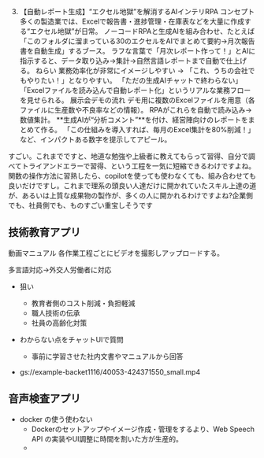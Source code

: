 3. 【自動レポート生成】“エクセル地獄”を解消するAIインテリRPA
コンセプト
多くの製造業では、Excelで報告書・進捗管理・在庫表などを大量に作成する“エクセル地獄”が日常。
ノーコードRPAと生成AIを組み合わせ、たとえば「このフォルダに溜まっている30のエクセルをAIでまとめて要約→月次報告書を自動生成」するブース。
ラフな言葉で「月次レポート作って！」とAIに指示すると、データ取り込み→集計→自然言語レポートまで自動で仕上げる。
ねらい
業務効率化が非常にイメージしやすい → 「これ、うちの会社でもやりたい！」となりやすい。
「ただの生成AIチャットで終わらない」「Excelファイルを読み込んで自動レポート化」というリアルな業務フローを見せられる。
展示会デモの流れ
デモ用に複数のExcelファイルを用意（各ファイルに生産数や不良率などの情報）。
RPAがこれらを自動で読み込み→数値集計。
**生成AIが“分析コメント”**を付け、経営陣向けのレポートをまとめて作る。
「この仕組みを導入すれば、毎月のExcel集計を80%削減！」など、インパクトある数字を提示してアピール。


すごい。これまでですと、地道な勉強や上級者に教えてもらって習得、自分で調べてトライアンドエラーで習得、という工程を一気に短縮できるわけですよね。関数の操作方法に習熟したら、copilotを使っても使わなくても、組み合わせても良いだけですし。これまで理系の頭良い人達だけに開かれていたスキル上達の道が、あるいは上質な成果物の製作が、多くの人に開かれるわけですよね?企業側でも、社員側でも、ものすごい重宝しそうです



## 技術教育アプリ
動画マニュアル
各作業工程ごとにビデオを撮影しアップロードする。

多言語対応→外交人労働者に対応

- 狙い
    - 教育者側のコスト削減・負担軽減
    - 職人技術の伝承
    - 社員の高齢化対策

- わからない点をチャットUIで質問
    - 事前に学習させた社内文書やマニュアルから回答

- gs://example-backet1116/40053-424371550_small.mp4

## 音声検査アプリ
- docker の使う使わない
    - Dockerのセットアップやイメージ作成・管理をするより、Web Speech API の実装やUI調整に時間を割いた方が生産的。
    - 


```